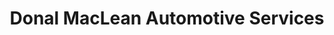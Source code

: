 ---
title: "Donal MacLean Automotive Services"
url: /ingonish/donal-maclean-automotive-services/
shop: Autowerkstatt
---